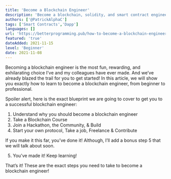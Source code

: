 ```yaml
---
title: 'Become a Blockchain Engineer'
description: 'Become a blockchain, solidity, and smart contract engineer by following these steps'
authors: ['@PatrickAlphaC']
tags: ['Smart Contracts','Dapp']
languages: []
url: 'https://betterprogramming.pub/how-to-become-a-blockchain-engineer-fa4386a0504f'
featured: 'true'
dateAdded: 2021-11-15
level: 'Beginner'
date: 2021-11-08
---
```


Becoming a blockchain engineer is the most fun, rewarding, and exhilarating choice I’ve and my colleagues have ever made. And we’ve already blazed the trail for you to get started! In this article, we will show you exactly how to learn to become a blockchain engineer, from beginner to professional.

Spoiler alert, here is the exact blueprint we are going to cover to get you to a successful blockchain engineer:

1. Understand why you should become a blockchain engineer
2. Take a Blockchain Course
3. Join a Hackathon, the Community, & Build
4. Start your own protocol, Take a job, Freelance & Contribute

If you make it this far, you’ve done it! Although, I’ll add a bonus step 5 that we will talk about soon.

5. You’ve made it! Keep learning!

That’s it! These are the exact steps you need to take to become a blockchain engineer!